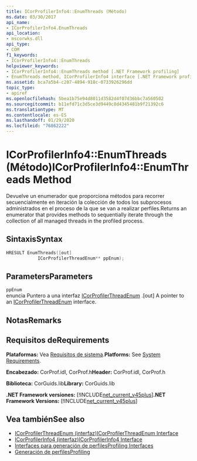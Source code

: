 ```yaml
---
title: ICorProfilerInfo4::EnumThreads (Método)
ms.date: 03/30/2017
api_name:
- ICorProfilerInfo4.EnumThreads
api_location:
- mscorwks.dll
api_type:
- COM
f1_keywords:
- ICorProfilerInfo4::EnumThreads
helpviewer_keywords:
- ICorProfilerInfo4::EnumThreads method [.NET Framework profiling]
- EnumThreads method, ICorProfilerInfo4 interface [.NET Framework profiling]
ms.assetid: bca7a5b4-c207-4894-918c-0733926296dd
topic_type:
- apiref
ms.openlocfilehash: 5bea1b75e94d8011d3582d4f07d36bbc7a560502
ms.sourcegitcommit: b11efd71c3d5ce3d9449c8d4345481b9f21392c6
ms.translationtype: MT
ms.contentlocale: es-ES
ms.lasthandoff: 01/29/2020
ms.locfileid: "76862222"
---
```

# <a name="icorprofilerinfo4enumthreads-method"></a><span data-ttu-id="e4744-102">ICorProfilerInfo4::EnumThreads (Método)</span><span class="sxs-lookup"><span data-stu-id="e4744-102">ICorProfilerInfo4::EnumThreads Method</span></span>
<span data-ttu-id="e4744-103">Devuelve un enumerador que proporciona métodos para recorrer secuencialmente en iteración la colección de todos los subprocesos administrados en el proceso de la que se van a realizar perfiles.</span><span class="sxs-lookup"><span data-stu-id="e4744-103">Returns an enumerator that provides methods to sequentially iterate through the collection of all managed threads in the profiled process.</span></span>  
  
## <a name="syntax"></a><span data-ttu-id="e4744-104">Sintaxis</span><span class="sxs-lookup"><span data-stu-id="e4744-104">Syntax</span></span>  
  
```cpp  
HRESULT EnumThreads([out]  
            ICorProfilerThreadEnum** ppEnum);  
```  
  
## <a name="parameters"></a><span data-ttu-id="e4744-105">Parameters</span><span class="sxs-lookup"><span data-stu-id="e4744-105">Parameters</span></span>  
 `ppEnum`  
 <span data-ttu-id="e4744-106">enuncia Puntero a una interfaz [ICorProfilerThreadEnum](icorprofilerthreadenum-interface.md) .</span><span class="sxs-lookup"><span data-stu-id="e4744-106">[out] A pointer to an [ICorProfilerThreadEnum](icorprofilerthreadenum-interface.md) interface.</span></span>  
  
## <a name="remarks"></a><span data-ttu-id="e4744-107">Notas</span><span class="sxs-lookup"><span data-stu-id="e4744-107">Remarks</span></span>  
  
## <a name="requirements"></a><span data-ttu-id="e4744-108">Requisitos de</span><span class="sxs-lookup"><span data-stu-id="e4744-108">Requirements</span></span>  
 <span data-ttu-id="e4744-109">**Plataformas:** Vea [Requisitos de sistema](../../../../docs/framework/get-started/system-requirements.md).</span><span class="sxs-lookup"><span data-stu-id="e4744-109">**Platforms:** See [System Requirements](../../../../docs/framework/get-started/system-requirements.md).</span></span>  
  
 <span data-ttu-id="e4744-110">**Encabezado:** CorProf.idl, CorProf.h</span><span class="sxs-lookup"><span data-stu-id="e4744-110">**Header:** CorProf.idl, CorProf.h</span></span>  
  
 <span data-ttu-id="e4744-111">**Biblioteca:** CorGuids.lib</span><span class="sxs-lookup"><span data-stu-id="e4744-111">**Library:** CorGuids.lib</span></span>  
  
 <span data-ttu-id="e4744-112">**.NET Framework versiones:** [!INCLUDE[net_current_v45plus](../../../../includes/net-current-v45plus-md.md)]</span><span class="sxs-lookup"><span data-stu-id="e4744-112">**.NET Framework Versions:** [!INCLUDE[net_current_v45plus](../../../../includes/net-current-v45plus-md.md)]</span></span>  
  
## <a name="see-also"></a><span data-ttu-id="e4744-113">Vea también</span><span class="sxs-lookup"><span data-stu-id="e4744-113">See also</span></span>

- [<span data-ttu-id="e4744-114">ICorProfilerThreadEnum (interfaz)</span><span class="sxs-lookup"><span data-stu-id="e4744-114">ICorProfilerThreadEnum Interface</span></span>](icorprofilerthreadenum-interface.md)
- [<span data-ttu-id="e4744-115">ICorProfilerInfo4 (interfaz)</span><span class="sxs-lookup"><span data-stu-id="e4744-115">ICorProfilerInfo4 Interface</span></span>](icorprofilerinfo4-interface.md)
- [<span data-ttu-id="e4744-116">Interfaces para generación de perfiles</span><span class="sxs-lookup"><span data-stu-id="e4744-116">Profiling Interfaces</span></span>](profiling-interfaces.md)
- [<span data-ttu-id="e4744-117">Generación de perfiles</span><span class="sxs-lookup"><span data-stu-id="e4744-117">Profiling</span></span>](index.md)
